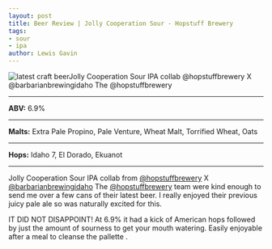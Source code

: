 ```yaml
---
layout: post
title: Beer Review | Jolly Cooperation Sour - Hopstuff Brewery
tags:
- sour
- ipa
author: Lewis Gavin
---
```


![latest craft beerJolly Cooperation Sour IPA collab @hopstuffbrewery X @barbarianbrewingidaho The @hopstuffbrewery](https://instagram.fman1-1.fna.fbcdn.net/vp/51d6ca7424f07fd6d72ea5f68542cef2/5C834AA6/t51.2885-15/sh0.08/e35/p750x750/44292638_135686874075006_2788528313940197448_n.jpg?ig_cache_key=MTkwNTg3MDk2NTc3MDg3MzkyOA%3D%3D.2)

***
**ABV:** 6.9%

***
**Malts:** Extra Pale Propino, Pale Venture, Wheat Malt, Torrified Wheat, Oats

***
**Hops:** Idaho 7, El Dorado, Ekuanot

***

Jolly Cooperation Sour IPA collab from [@hopstuffbrewery](https://instagram.com/hopstuffbrewery) X [@barbarianbrewingidaho](https://instagram.com/barbarianbrewingidaho) 
The [@hopstuffbrewery](https://instagram.com/hopstuffbrewery) team were kind enough to send me over a few cans of their latest beer. I really enjoyed their previous juicy pale ale so was naturally excited for this.

IT DID NOT DISAPPOINT!  At 6.9%  it had a kick of American hops followed by just the amount of sourness to get your mouth watering. Easily enjoyable after a meal to cleanse the pallette .